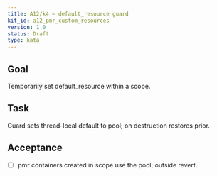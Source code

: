 ```yaml
---
title: A12/k4 — default_resource guard
kit_id: a12_pmr_custom_resources
version: 1.0
status: Draft
type: kata
---
```

## Goal
Temporarily set default_resource within a scope.
## Task
Guard sets thread-local default to pool; on destruction restores prior.
## Acceptance
- [ ] pmr containers created in scope use the pool; outside revert.